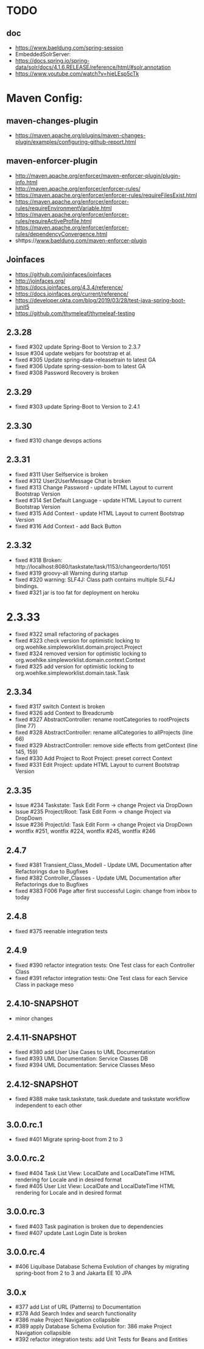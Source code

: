 # TODO 

## doc
* https://www.baeldung.com/spring-session
* EmbeddedSolrServer:
* https://docs.spring.io/spring-data/solr/docs/4.1.6.RELEASE/reference/html/#solr.annotation
* https://www.youtube.com/watch?v=hieLEsp5cTk

# Maven Config:
## maven-changes-plugin
* https://maven.apache.org/plugins/maven-changes-plugin/examples/configuring-github-report.html

## maven-enforcer-plugin
* http://maven.apache.org/enforcer/maven-enforcer-plugin/plugin-info.html
* http://maven.apache.org/enforcer/enforcer-rules/
* https://maven.apache.org/enforcer/enforcer-rules/requireFilesExist.html
* https://maven.apache.org/enforcer/enforcer-rules/requireEnvironmentVariable.html
* https://maven.apache.org/enforcer/enforcer-rules/requireActiveProfile.html
* https://maven.apache.org/enforcer/enforcer-rules/dependencyConvergence.html
* shttps://www.baeldung.com/maven-enforcer-plugin

## Joinfaces
* https://github.com/joinfaces/joinfaces
* http://joinfaces.org/
* https://docs.joinfaces.org/4.3.4/reference/
* https://docs.joinfaces.org/current/reference/
* https://developer.okta.com/blog/2019/03/28/test-java-spring-boot-junit5
* https://github.com/thymeleaf/thymeleaf-testing

## 2.3.28
* fixed #302 update Spring-Boot to Version to 2.3.7
* Issue #304 update webjars for bootstrap et al.
* fixed #305 Update spring-data-releasetrain to latest GA
* fixed #306 Update spring-session-bom to latest GA
* fixed #308 Password Recovery is broken

## 2.3.29
* fixed #303 update Spring-Boot to Version to 2.4.1

## 2.3.30
* fixed #310 change devops actions

## 2.3.31
* fixed #311 User Selfservice is broken
* fixed #312 User2UserMessage Chat is broken
* fixed #313 Change Password - update HTML Layout to current Bootstrap Version
* fixed #314 Set Default Language - update HTML Layout to current Bootstrap Version
* fixed #315 Add Context - update HTML Layout to current Bootstrap Version
* fixed #316 Add Context - add Back Button

## 2.3.32
* fixed #318 Broken: http://localhost:8080/taskstate/task/1153/changeorderto/1051
* fixed #319 groovy-all Warning during startup
* fixed #320 warning: SLF4J: Class path contains multiple SLF4J bindings.
* fixed #321 jar is too fat for deployment on heroku

# 2.3.33
* fixed #322 small refactoring of packages
* fixed #323 check version for optimistic locking to org.woehlke.simpleworklist.domain.project.Project
* fixed #324 removed version for optimistic locking to org.woehlke.simpleworklist.domain.context.Context
* fixed #325 add version for optimistic locking to org.woehlke.simpleworklist.domain.task.Task

## 2.3.34
* fixed #317 switch Context is broken
* fixed #326 add Context to Breadcrumb
* fixed #327 AbstractController: rename rootCategories to rootProjects (line 77)
* fixed #328 AbstractController: rename allCategories to allProjects (line 66)
* fixed #329 AbstractController: remove side effects from getContext (line 145, 159) 
* fixed #330 Add Project to Root Project: preset correct Context 
* fixed #331 Edit Project: update HTML Layout to current Bootstrap Version

## 2.3.35  
* Issue #234 Taskstate: Task Edit Form -> change Project via DropDown
* Issue #235 Project/Root: Task Edit Form -> change Project via DropDown
* Issue #236 Project/id: Task Edit Form -> change Project via DropDown
* wontfix #251, wontfix #224, wontfix #245, wontfix #246


## 2.4.7
* fixed #381 Transient_Class_Modell - Update UML Documentation after Refactorings due to Bugfixes
* fixed #382 Controller_Classes - Update UML Documentation after Refactorings due to Bugfixes
* fixed #383 F006 Page after first successful Login: change from inbox to today

## 2.4.8
* fixed #375 reenable integration tests

## 2.4.9
* fixed #390 refactor integration tests: One Test class for each Controller Class
* fixed #391 refactor integration tests: One Test class for each Service Class in package meso

## 2.4.10-SNAPSHOT
* minor changes

## 2.4.11-SNAPSHOT
* fixed #380 add User Use Cases to UML Documentation
* fixed #393 UML Documentation: Service Classes DB
* fixed #394 UML Documentation: Service Classes Meso

## 2.4.12-SNAPSHOT
* fixed #388 make task.taskstate, task.duedate and taskstate workflow independent to each other


## 3.0.0.rc.1
* fixed #401 Migrate spring-boot from 2 to 3

## 3.0.0.rc.2
* fixed #404 Task List View: LocalDate and LocalDateTime HTML rendering for Locale and in desired format
* fixed #405 User List View: LocalDate and LocalDateTime HTML rendering for Locale and in desired format

## 3.0.0.rc.3
* fixed #403 Task pagination is broken due to dependencies
* fixed #407 update Last Login Date is broken

## 3.0.0.rc.4
* #406 Liquibase Database Schema Evolution of changes by migrating spring-boot from 2 to 3 and Jakarta EE 10 JPA

## 3.0.x
* #377 add List of URL (Patterns) to Documentation
* #378 Add Search Index and search functionality
* #386 make Project Navigation collapsible
* #389 apply Database Schema Evolution for: 386 make Project Navigation collapsible
* #392 refactor integration tests: add Unit Tests for Beans and Entities
